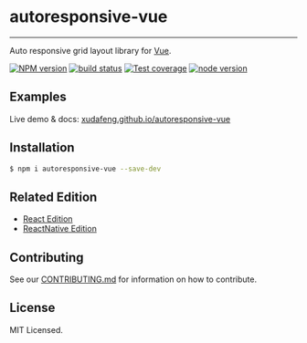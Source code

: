 # autoresponsive-vue

---

Auto responsive grid layout library for [Vue](//github.com/vuejs/vue).

[![NPM version][npm-image]][npm-url]
[![build status][travis-image]][travis-url]
[![Test coverage][coveralls-image]][coveralls-url]
[![node version][node-image]][node-url]

[npm-image]: http://img.shields.io/npm/v/autoresponsive-vue.svg?style=flat-square
[npm-url]: http://npmjs.org/package/autoresponsive-vue
[travis-image]: https://img.shields.io/travis/xudafeng/autoresponsive-vue.svg?style=flat-square
[travis-url]: https://travis-ci.org/xudafeng/autoresponsive-vue
[coveralls-image]: https://img.shields.io/coveralls/xudafeng/autoresponsive-vue.svg?style=flat-square
[coveralls-url]: https://coveralls.io/r/xudafeng/autoresponsive-vue?branch=master
[node-image]: https://img.shields.io/badge/node.js-%3E=2.0.0-green.svg?style=flat-square
[node-url]: http://nodejs.org/download/

## Examples

Live demo & docs: [xudafeng.github.io/autoresponsive-vue](//xudafeng.github.io/autoresponsive-vue/)

## Installation

``` bash
$ npm i autoresponsive-vue --save-dev
```

## Related Edition

- [React Edition](//github.com/xudafeng/autoresponsive-react)
- [ReactNative Edition](//github.com/xudafeng/autoresponsive-react-native)

## Contributing

See our [CONTRIBUTING.md](./CONTRIBUTING.md) for information on how to contribute.

## License

MIT Licensed.
